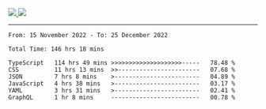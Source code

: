 <!-- <div align="center">
  
  ![](https://raw.githubusercontent.com/iaizawa0623/github-stats/master/generated/overview.svg#gh-dark-mode-only)
  ![](https://raw.githubusercontent.com/iaizawa0623/github-stats/master/generated/overview.svg#gh-light-mode-only)
  ![](https://raw.githubusercontent.com/iaizawa0623/github-stats/master/generated/languages.svg#gh-dark-mode-only)
  ![](https://raw.githubusercontent.com/iaizawa0623/github-stats/master/generated/languages.svg#gh-light-mode-only)

</div> -->


<a href="https://github.com/anuraghazra/github-readme-stats">
  <img src="https://github-readme-stats.vercel.app/api?username=iaizawa0623&show_icons=true&count_private=true&theme=dracula&line_height=40" />
  <img src="https://github-readme-stats.vercel.app/api/top-langs/?username=iaizawa0623&count_private=true&theme=dracula" />
</a>

***

<!--START_SECTION:waka-->

```text
From: 15 November 2022 - To: 25 December 2022

Total Time: 146 hrs 18 mins

TypeScript   114 hrs 49 mins >>>>>>>>>>>>>>>>>>>>-----   78.48 %
CSS          11 hrs 13 mins  >>-----------------------   07.68 %
JSON         7 hrs 8 mins    >------------------------   04.89 %
JavaScript   4 hrs 38 mins   >------------------------   03.17 %
YAML         3 hrs 31 mins   >------------------------   02.41 %
GraphQL      1 hr 8 mins     -------------------------   00.78 %
```

<!--END_SECTION:waka-->
